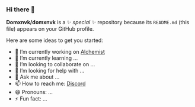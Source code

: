 ### Hi there 👋


**Domxnvk/domxnvk** is a ✨ _special_ ✨ repository because its `README.md` (this file) appears on your GitHub profile.

Here are some ideas to get you started:

- 🔭 I’m currently working on [Alchemist](https://top.gg/bot/890529286514180166)
- 🌱 I’m currently learning ...
- 👯 I’m looking to collaborate on ...
- 🤔 I’m looking for help with ...
- 💬 Ask me about ...
- 📫 How to reach me: [Discord](https://discord.com/users/302885091519234050)
- 😄 Pronouns: ...
- ⚡ Fun fact: ...

